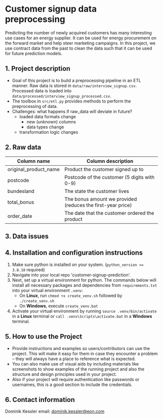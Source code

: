 # Customer signup data preprocessing
Predicting the number of newly acquired customers has many interesting use cases for an energy supplier. It can be used for energy procurement on the forward market and help steer marketing campaigns. In this project, we use contract data from the past to clean the data such that it can be used for future prediction models.

## 1. Project description
- Goal of this project is to build a preprocessing pipeline in an ETL manner. Raw data is stored in ```data/raw/interview_signup.csv```. Processed data is loaded into ```data/processed/interview_signup_processed.csv```.
- The toolbox in ```src/etl.py``` provides methods to perform the preprocessing of data. 
- Challenges: what happens if raw_data will deviate in future?
    - loaded data formats change
        - new (unknown) columns
        - data types change
    - transformation logic changes

## 2. Raw data
| Column name           | Column description                                          |
| --------------------- | ----------------------------------------------------------- | 
| original_product_name | Product the customer signed up to                           |
| postcode              | Postcode of the customer (5 digits with 0-9)                |
| bundesland            | The state the customer lives                                |
| total_bonus           | The bonus amount we provided (reduces the first-year price) |
| order_date            | The date that the customer ordered the product              |

## 3. Data issues


## 4. Installation and configuration instructions 
1. Make sure python is installed on your system. (```python_version >= 3.8.10``` required)
2. Navigate into your local repo 'customer-signup-prediction'. 
3. Next, set up a virtual environment for python. The commands below will install all necessary packages and dependencies from ```requirements.txt``` into your virtual environment ```.venv```:
    - On **Linux**, run ```chmod +x create_venv.sh``` followed by ```./create_venv.sh``` 
    - On **Windows**, execute ```create_venv.bat```
4. Activate your virtual environment by running ```source .venv/bin/activate``` in a **Linux** terminal or ```call .venv\Scripts\activate.bat``` in a **Windows** terminal.

## 5. How to use the Project 
- Provide instructions and examples so users/contributors can use the project. This will make it easy for them in case they encounter a problem – they will always have a place to reference what is expected.
- You can also make use of visual aids by including materials like screenshots to show examples of the running project and also the structure and design principles used in your project.
- Also if your project will require authentication like passwords or usernames, this is a good section to include the credentials.

## 6. Contact information
Dominik Kessler
email: dominik.kessler@eon.com
